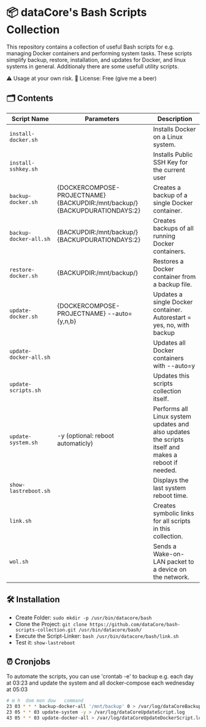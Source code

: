 # 📦 dataCore's Bash Scripts Collection

This repository contains a collection of useful Bash scripts for e.g. managing Docker containers and performing system tasks. These scripts simplify backup, restore, installation, and updates for Docker, and linux systems in general. Additionaly there are some usefull utility scripts.

⚠️ Usage at your own risk.
📝 License: Free (give me a beer)


## 🗂️ Contents

| Script Name            | Parameters                                                                   | Description                                                                                         |
|------------------------|------------------------------------------------------------------------------|-----------------------------------------------------------------------------------------------------|
| `install-docker.sh`    |                                                                              | Installs Docker on a Linux system.                                                                  |
| `install-sshkey.sh`    |                                                                              | Installs Public SSH Key for the current user                                                        |
| `backup-docker.sh`     | {DOCKERCOMPOSE-PROJECTNAME} {BACKUPDIR:/mnt/backup/} {BACKUPDURATIONDAYS:2}  | Creates a backup of a single Docker container.                                                      |
| `backup-docker-all.sh` | {BACKUPDIR:/mnt/backup/} {BACKUPDURATIONDAYS:2}                              | Creates backups of all running Docker containers.                                                   |
| `restore-docker.sh`    | {BACKUPDIR:/mnt/backup/}                                                     | Restores a Docker container from a backup file.                                                     |
| `update-docker.sh`     | {DOCKERCOMPOSE-PROJECTNAME} --auto={y,n,b}                                   | Updates a single Docker container. Autorestart = yes, no, with backup                               |
| `update-docker-all.sh` |                                                                              | Updates all Docker containers with --auto=y                                                         |
| `update-scripts.sh`    |                                                                              | Updates this scripts collection itself.                                                             |
| `update-system.sh`     | -y (optional: reboot automaticly)                                            | Performs all Linux system updates and also updates the scripts itself and makes a reboot if needed. |
| `show-lastreboot.sh`   |                                                                              | Displays the last system reboot time.                                                               |
| `link.sh`              |                                                                              | Creates symbolic links for all scripts in this collection.                                          |
| `wol.sh`               |                                                                              | Sends a Wake-on-LAN packet to a device on the network.                                              |

## 🛠️ Installation

- Create Folder: `sudo mkdir -p /usr/bin/datacore/bash`
- Clone the Project: `git clone https://github.com/dataCore/bash-scripts-collection.git /usr/bin/datacore/bash/`
- Execute the Script-Linker: `bash /usr/bin/datacore/bash/link.sh`
- Test it:  `show-lastreboot`

## ⏰ Cronjobs

To automate the scripts, you can use 'crontab -e' to backup e.g. each day at 03:23 and update the system and all docker-compose each wednesday at 05:03

```bash
# m h  dom mon dow   command
23 03 * * * backup-docker-all '/mnt/backup' 0 > /var/log/dataCoreBackupScript.log
23 05 * * 03 update-system -y > /var/log/dataCoreUpdateScript.log
43 05 * * 03 update-docker-all > /var/log/dataCoreUpdateDockerScript.log
```

